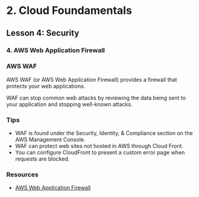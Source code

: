 # 2. Cloud Foundamentals 

## Lesson 4: Security


### 4. AWS Web Application Firewall

### AWS WAF
AWS WAF (or AWS Web Application Firewall) provides a firewall that protects your web applications.

WAF can stop common web attacks by reviewing the data being sent to your application and stopping well-known attacks.

### Tips
* WAF is found under the Security, Identity, & Compliance section on the AWS Management Console.
* WAF can protect web sites not hosted in AWS through Cloud Front.
* You can configure CloudFront to present a custom error page when requests are blocked.

### Resources 

* [AWS Web Application Firewall](https://aws.amazon.com/waf/)


